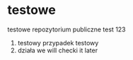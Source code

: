 # testowe
testowe repozytorium publiczne
test 123
1. testowy przypadek testowy 
2. działa
we will checki it later
